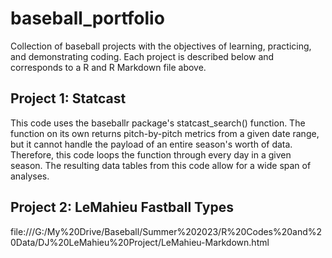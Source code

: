 # baseball_portfolio
Collection of baseball projects with the objectives of learning, practicing, and demonstrating coding. Each project is described below and corresponds to a R and R Markdown file above. 

## Project 1: Statcast

This code uses the baseballr package's statcast_search() function. The function on its own returns pitch-by-pitch metrics from a given date range, but it cannot handle the payload of an entire season's worth of data. Therefore, this code loops the function through every day in a given season. The resulting data tables from this code allow for a wide span of analyses.

## Project 2: LeMahieu Fastball Types

file:///G:/My%20Drive/Baseball/Summer%202023/R%20Codes%20and%20Data/DJ%20LeMahieu%20Project/LeMahieu-Markdown.html
